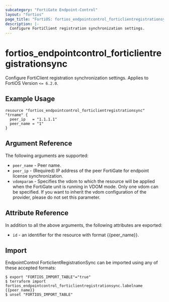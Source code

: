 ```yaml
---
subcategory: "FortiGate Endpoint-Control"
layout: "fortios"
page_title: "FortiOS: fortios_endpointcontrol_forticlientregistrationsync"
description: |-
  Configure FortiClient registration synchronization settings.
---
```


# fortios_endpointcontrol_forticlientregistrationsync
Configure FortiClient registration synchronization settings. Applies to FortiOS Version `<= 6.2.0`.

## Example Usage

```hcl
resource "fortios_endpointcontrol_forticlientregistrationsync" "trname" {
  peer_ip   = "1.1.1.1"
  peer_name = "1"
}
```

## Argument Reference

The following arguments are supported:

* `peer_name` - Peer name.
* `peer_ip` - (Required) IP address of the peer FortiGate for endpoint license synchronization.
* `vdomparam` - Specifies the vdom to which the resource will be applied when the FortiGate unit is running in VDOM mode. Only one vdom can be specified. If you want to inherit the vdom configuration of the provider, please do not set this parameter.


## Attribute Reference

In addition to all the above arguments, the following attributes are exported:
* `id` - an identifier for the resource with format {{peer_name}}.

## Import

EndpointControl ForticlientRegistrationSync can be imported using any of these accepted formats:
```
$ export "FORTIOS_IMPORT_TABLE"="true"
$ terraform import fortios_endpointcontrol_forticlientregistrationsync.labelname {{peer_name}}
$ unset "FORTIOS_IMPORT_TABLE"
```
